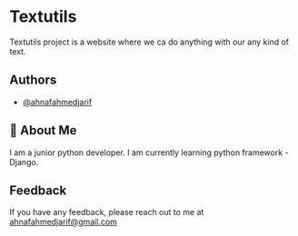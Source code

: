 # Textutils

Textutils project is a website where we ca do anything with our any kind of text. 


## Authors

- [@ahnafahmedjarif](https://www.github.com/ahnafahmedjarif)


## 🚀 About Me
I am a junior python developer. I am currently learning python framework - Django.  

## Feedback

If you have any feedback, please reach out to me at ahnafahmedjarif@gmail.com
